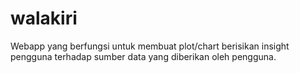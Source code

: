 # walakiri
Webapp yang berfungsi untuk membuat plot/chart berisikan insight pengguna terhadap sumber data yang diberikan oleh pengguna.
